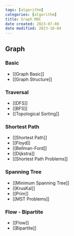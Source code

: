 ```yaml
---
tags: [algorithm]
categories: [algorithm]
title: Graph MOC
date created: 2023-07-08
date modified: 2023-10-04
---
```


## Graph

### Basic

- [[Graph Basic]]
- [[Graph Structure]]

### Traversal

- [[DFS]]
- [[BFS]]
- [[Topological Sorting]]

### Shortest Path

- [[Shortest Path]]
- [[Floyd]]
- [[Bellman-Ford]]
- [[Dijkstra]]
- [[Shortest Path Problems]]

### Spanning Tree

- [[Minimum Spanning Tree]]
- [[KrusKal]]
- [[Prim]]
- [[MST Problems]]

### Flow - Bipartite

- [[Flow]]
- [[Bipartite]]
